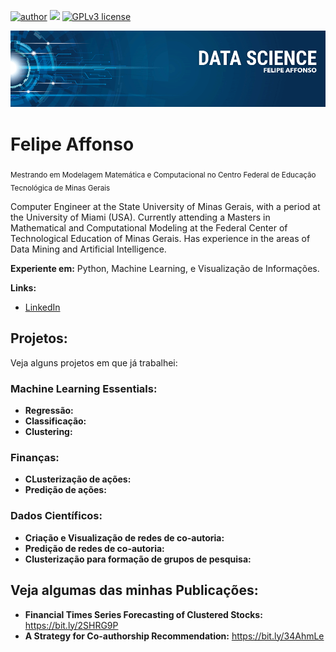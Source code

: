 [![author](https://img.shields.io/badge/author-Felipe%20Affonso-orange)](https://www.linkedin.com/in/felipe-affonso-eng/) [![](https://img.shields.io/badge/python-3.7+-blue.svg)](https://www.python.org/downloads/release/python-365/) [![GPLv3 license](https://img.shields.io/badge/License-GPLv3-blue.svg)](http://perso.crans.org/besson/LICENSE.html)

<p align="center">
  <img src="banner.png" >
</p>

# Felipe Affonso
<sub>Mestrando em Modelagem Matemática e Computacional no Centro Federal de Educação Tecnológica de Minas Gerais</sub>

Computer Engineer at the State University of Minas Gerais, with a period at the University of Miami (USA). Currently attending a Masters in Mathematical and Computational Modeling at the Federal Center of Technological Education of Minas Gerais. Has experience in the areas of Data Mining and Artificial Intelligence. 


**Experiente em:** Python, Machine Learning, e Visualização de Informações.

**Links:**
* [LinkedIn](https://www.linkedin.com/in/felipe-affonso-eng/)


## Projetos:
Veja alguns projetos em que já trabalhei:

### Machine Learning Essentials:
* **Regressão:**
* **Classificação:**
* **Clustering:**

### Finanças:
* **CLusterização de ações:**
* **Predição de ações:**

### Dados Científicos:
* **Criação e Visualização de redes de co-autoria:**
* **Predição de redes de co-autoria:**
* **Clusterização para formação de grupos de pesquisa:**

## Veja algumas das minhas Publicações:
* **Financial Times Series Forecasting of Clustered Stocks:** https://bit.ly/2SHRG9P
* **A Strategy for Co-authorship Recommendation:** https://bit.ly/34AhmLe




